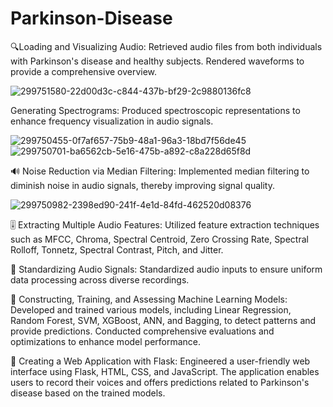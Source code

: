 # Parkinson-Disease

🔍Loading and Visualizing Audio: Retrieved audio files from both individuals with Parkinson's disease and healthy subjects. Rendered waveforms to provide a comprehensive overview.

![299751580-22d00d3c-c844-437b-bf29-2c9880136fc8](https://github.com/souhailf17/Parkinson-Disease/assets/80196273/7b464b43-7a0b-4edf-b51a-d6d8cdccdf89)

Generating Spectrograms: Produced spectroscopic representations to enhance frequency visualization in audio signals.

![299750455-0f7af657-75b9-48a1-96a3-18bd7f56de45](https://github.com/souhailf17/Parkinson-Disease/assets/80196273/030d2d66-d875-4855-bd2f-a1ff28cd77cd)
![299750701-ba6562cb-5e16-475b-a892-c8a228d65f8d](https://github.com/souhailf17/Parkinson-Disease/assets/80196273/06d7a608-bbc3-494c-acae-21ab5f30f772)

🔊 Noise Reduction via Median Filtering: Implemented median filtering to diminish noise in audio signals, thereby improving signal quality.

![299750982-2398ed90-241f-4e1d-84fd-462520d08376](https://github.com/souhailf17/Parkinson-Disease/assets/80196273/5f092506-500f-451d-8354-711e42eec5e9)

🎚️ Extracting Multiple Audio Features: Utilized feature extraction techniques such as MFCC, Chroma, Spectral Centroid, Zero Crossing Rate, Spectral Rolloff, Tonnetz, Spectral Contrast, Pitch, and Jitter.

🔄 Standardizing Audio Signals: Standardized audio inputs to ensure uniform data processing across diverse recordings.

🤖 Constructing, Training, and Assessing Machine Learning Models: Developed and trained various models, including Linear Regression, Random Forest, SVM, XGBoost, ANN, and Bagging, to detect patterns and provide predictions. Conducted comprehensive evaluations and optimizations to enhance model performance.

🚀 Creating a Web Application with Flask: Engineered a user-friendly web interface using Flask, HTML, CSS, and JavaScript. The application enables users to record their voices and offers predictions related to Parkinson's disease based on the trained models.
